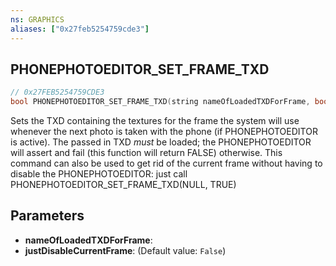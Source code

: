 ```yaml
---
ns: GRAPHICS
aliases: ["0x27feb5254759cde3"]
---
```

## PHONEPHOTOEDITOR_SET_FRAME_TXD

```c
// 0x27FEB5254759CDE3
bool PHONEPHOTOEDITOR_SET_FRAME_TXD(string nameOfLoadedTXDForFrame, bool justDisableCurrentFrame);
```

Sets the TXD containing the textures for the frame the system will use whenever the next photo is taken with the phone (if PHONEPHOTOEDITOR is active). The passed in TXD *must* be loaded; the PHONEPHOTOEDITOR will assert and fail (this function will return FALSE) otherwise. This command can also be used to get rid of the current frame without having to disable the PHONEPHOTOEDITOR: just call PHONEPHOTOEDITOR_SET_FRAME_TXD(NULL, TRUE)


## Parameters
* **nameOfLoadedTXDForFrame**: 
* **justDisableCurrentFrame**: (Default value: `False`)
